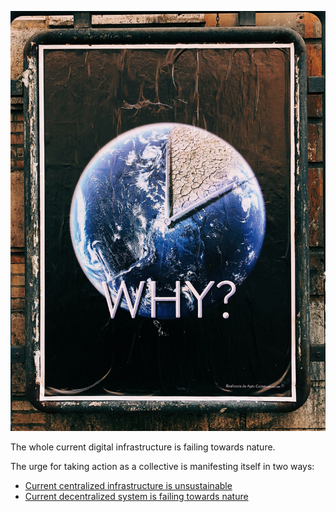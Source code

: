 ![](img/why_intro_pic.jpg)

The whole current digital infrastructure is failing towards nature. 

The urge for taking action as a collective is manifesting itself in two ways: 
- [Current centralized infrastructure is unsustainable](centralized_unsustainable)
- [Current decentralized system is failing towards nature](bitcoin_unsustainable)

